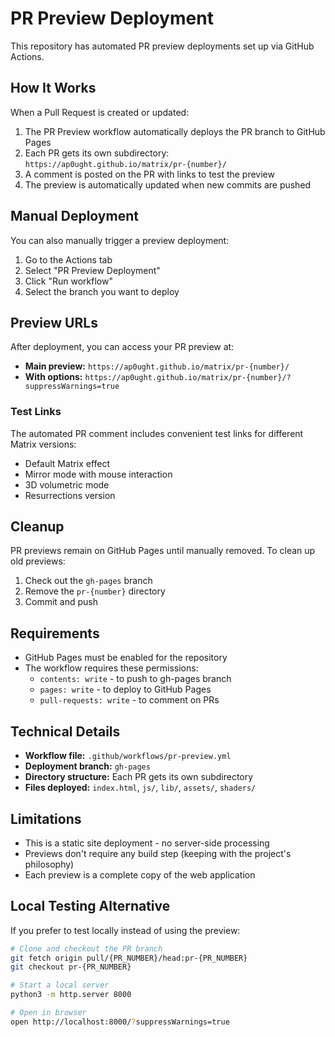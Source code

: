 # PR Preview Deployment

This repository has automated PR preview deployments set up via GitHub Actions.

## How It Works

When a Pull Request is created or updated:

1. The PR Preview workflow automatically deploys the PR branch to GitHub Pages
2. Each PR gets its own subdirectory: `https://ap0ught.github.io/matrix/pr-{number}/`
3. A comment is posted on the PR with links to test the preview
4. The preview is automatically updated when new commits are pushed

## Manual Deployment

You can also manually trigger a preview deployment:

1. Go to the Actions tab
2. Select "PR Preview Deployment"
3. Click "Run workflow"
4. Select the branch you want to deploy

## Preview URLs

After deployment, you can access your PR preview at:

- **Main preview:** `https://ap0ught.github.io/matrix/pr-{number}/`
- **With options:** `https://ap0ught.github.io/matrix/pr-{number}/?suppressWarnings=true`

### Test Links

The automated PR comment includes convenient test links for different Matrix versions:

- Default Matrix effect
- Mirror mode with mouse interaction
- 3D volumetric mode
- Resurrections version

## Cleanup

PR previews remain on GitHub Pages until manually removed. To clean up old previews:

1. Check out the `gh-pages` branch
2. Remove the `pr-{number}` directory
3. Commit and push

## Requirements

- GitHub Pages must be enabled for the repository
- The workflow requires these permissions:
  - `contents: write` - to push to gh-pages branch
  - `pages: write` - to deploy to GitHub Pages
  - `pull-requests: write` - to comment on PRs

## Technical Details

- **Workflow file:** `.github/workflows/pr-preview.yml`
- **Deployment branch:** `gh-pages`
- **Directory structure:** Each PR gets its own subdirectory
- **Files deployed:** `index.html`, `js/`, `lib/`, `assets/`, `shaders/`

## Limitations

- This is a static site deployment - no server-side processing
- Previews don't require any build step (keeping with the project's philosophy)
- Each preview is a complete copy of the web application

## Local Testing Alternative

If you prefer to test locally instead of using the preview:

```bash
# Clone and checkout the PR branch
git fetch origin pull/{PR_NUMBER}/head:pr-{PR_NUMBER}
git checkout pr-{PR_NUMBER}

# Start a local server
python3 -m http.server 8000

# Open in browser
open http://localhost:8000/?suppressWarnings=true
```
